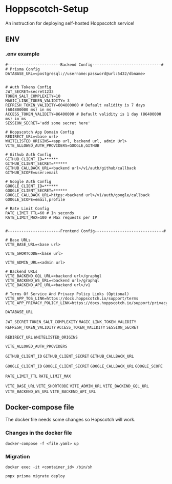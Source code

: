 # Hoppscotch-Setup

An instruction for deploying self-hosted Hoppscotch service!

## ENV

### .env example
```
#-----------------------Backend Config------------------------------#
# Prisma Config
DATABASE_URL=<postgresql://username:password@url:5432/dbname>


# Auth Tokens Config
JWT_SECRET=secret1233
TOKEN_SALT_COMPLEXITY=10
MAGIC_LINK_TOKEN_VALIDITY= 3
REFRESH_TOKEN_VALIDITY=604800000 # Default validity is 7 days (604800000 ms) in ms
ACCESS_TOKEN_VALIDITY=86400000 # Default validity is 1 day (86400000 ms) in ms
SESSION_SECRET='add some secret here'

# Hoppscotch App Domain Config
REDIRECT_URL=<base url>
WHITELISTED_ORIGINS=<app url, backend url, admin Url>
VITE_ALLOWED_AUTH_PROVIDERS=GOOGLE,GITHUB

# Github Auth Config
GITHUB_CLIENT_ID=******
GITHUB_CLIENT_SECRET=******
GITHUB_CALLBACK_URL=<backend url>/v1/auth/github/callback
GITHUB_SCOPE=user:email

# Google Auth Config
GOOGLE_CLIENT_ID=******
GOOGLE_CLIENT_SECRET=******
GOOGLE_CALLBACK_URL=https:<backend url>/v1/auth/google/callback
GOOGLE_SCOPE=email,profile

# Rate Limit Config
RATE_LIMIT_TTL=60 # In seconds
RATE_LIMIT_MAX=100 # Max requests per IP


#-----------------------Frontend Config------------------------------#

# Base URLs
VITE_BASE_URL=<base url>

VITE_SHORTCODE=<base url>

VITE_ADMIN_URL=<admin url>

# Backend URLs
VITE_BACKEND_GQL_URL=<backend url>/graphql
VITE_BACKEND_WS_URL=<backend url>/graphql
VITE_BACKEND_API_URL=<backend url>/v1

# Terms Of Service And Privacy Policy Links (Optional)
VITE_APP_TOS_LINK=https://docs.hoppscotch.io/support/terms
VITE_APP_PRIVACY_POLICY_LINK=https://docs.hoppscotch.io/support/privacy
```

`DATABASE_URL`

`JWT_SECRET`
`TOKEN_SALT_COMPLEXITY`
`MAGIC_LINK_TOKEN_VALIDITY`
`REFRESH_TOKEN_VALIDITY`
`ACCESS_TOKEN_VALIDITY`
`SESSION_SECRET`

`REDIRECT_URL`
`WHITELISTED_ORIGINS`

`VITE_ALLOWED_AUTH_PROVIDERS`

`GITHUB_CLIENT_ID`
`GITHUB_CLIENT_SECRET`
`GITHUB_CALLBACK_URL`

`GOOGLE_CLIENT_ID`
`GOOGLE_CLIENT_SECRET`
`GOOGLE_CALLBACK_URL`
`GOOGLE_SCOPE`

`RATE_LIMIT_TTL`
`RATE_LIMIT_MAX`

`VITE_BASE_URL`
`VITE_SHORTCODE`
`VITE_ADMIN_URL`
`VITE_BACKEND_GQL_URL`
`VITE_BACKEND_WS_URL`
`VITE_BACKEND_API_URL`

## Docker-compose file
The docker file needs some changes so Hopscotch will work.

### Changes in the docker file


```
docker-compose -f <file.yaml> up
```
### Migration
```
docker exec -it <container_id> /bin/sh
```
 
```
pnpx prisma migrate deploy
```
